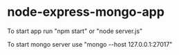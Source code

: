 # node-express-mongo-app

To start app run "npm start" or "node server.js"

To start mongo server use "mongo --host 127.0.0.1:27017"